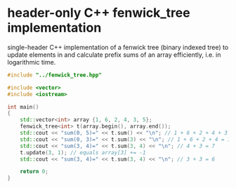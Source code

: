 # header-only C++ fenwick_tree implementation

single-header C++ implementation of a fenwick tree (binary indexed tree) to update elements in
and calculate prefix sums of an array efficiently, i.e. in logarithmic time.

```cpp
#include "../fenwick_tree.hpp"

#include <vector>
#include <iostream>

int main()
{
    std::vector<int> array {1, 6, 2, 4, 3, 5};
    fenwick_tree<int> t(array.begin(), array.end());
    std::cout << "sum(0, 5)=" << t.sum() << "\n"; // 1 + 6 + 2 + 4 + 3 + 5 = 21
    std::cout << "sum(0, 3)=" << t.sum(3) << "\n"; // 1 + 6 + 2 + 4 = 13
    std::cout << "sum(3, 4)=" << t.sum(3, 4) << "\n"; // 4 + 3 = 7
    t.update(3, 1); // equals array[3] += -1
    std::cout << "sum(3, 4)=" << t.sum(3, 4) << "\n"; // 3 + 3 = 6

    return 0;
}
```
